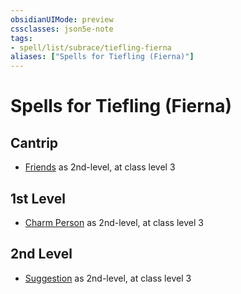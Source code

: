 ```yaml
---
obsidianUIMode: preview
cssclasses: json5e-note
tags:
- spell/list/subrace/tiefling-fierna
aliases: ["Spells for Tiefling (Fierna)"]
---
```

# Spells for Tiefling (Fierna)

## Cantrip

- [Friends](friends "PHB") as 2nd-level, at class level 3

## 1st Level

- [Charm Person](charm-person "PHB") as 2nd-level, at class level 3

## 2nd Level

- [Suggestion](suggestion "PHB") as 2nd-level, at class level 3